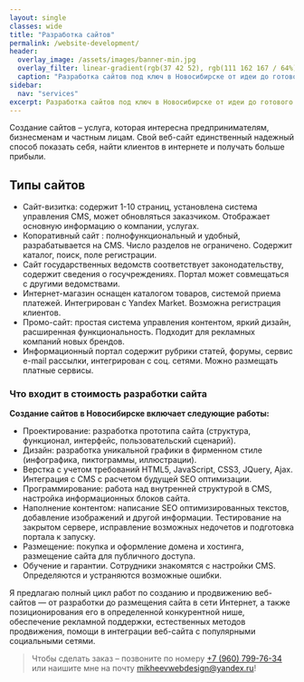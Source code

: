 ```yaml
---
layout: single
classes: wide
title: "Разработка сайтов"
permalink: /website-development/
header:
  overlay_image: /assets/images/banner-min.jpg
  overlay_filter: linear-gradient(rgb(37 42 52), rgb(111 162 167 / 64%))
  caption: "Разработка сайтов под ключ в Новосибирске от идеи до готового продукта. Заказать сайт у веб-разработчика. Для любого бизнеса! · Адекватная цена · Быстрый старт."
sidebar:
  nav: "services"
excerpt: Разработка сайтов под ключ в Новосибирске от идеи до готового продукта. Заказать сайт у веб-разработчика. Для любого бизнеса! · Адекватная цена · Быстрый старт.
---
```


Создание сайтов – услуга, которая интересна предпринимателям, бизнесменам и частным лицам. Свой веб-сайт единственный надежный способ показать себя, найти клиентов в интернете и получать больше прибыли.

## Типы сайтов
- Сайт-визитка: содержит 1-10 страниц, установлена система управления CMS, может обновляться заказчиком. Отображает основную информацию о компании, услугах.
- Копоративный сайт : полнофункциональный и удобный, разрабатывается на CMS. Число разделов не ограничено. Содержит каталог, поиск, поле регистрации.
- Сайт государственных ведомств соответствует законодательству, содержит сведения о госучреждениях. Портал может совмещаться с другими ведомствами.
- Интернет-магазин оснащен каталогом товаров, системой приема платежей. Интегрирован с Yandex Market. Возможна регистрация клиентов.
- Промо-сайт: простая система управления контентом, яркий дизайн, расширенная функциональность. Подходит для рекламных компаний новых брендов.
- Информационный портал содержит рубрики статей, форумы, сервис e-mail рассылки, интегрирован с соц. сетями. Можно размещать платные сервисы.

### Что входит в стоимость разработки сайта

**Создание сайтов в Новосибирске включает следующие работы:**

* Проектирование: разработка прототипа сайта (структура, функционал, интерфейс, пользовательский сценарий).
* Дизайн: разработка уникальной графики в фирменном стиле (инфографика, пиктограммы, иллюстрации).
* Верстка с учетом требований HTML5, JavaScript, CSS3, JQuery, Ajax. Интеграция с CMS с расчетом будущей SEO оптимизации.
* Программирование: работа над внутренней структурой в CMS, настройка информационных блоков сайта.
* Наполнение контентом: написание SEO оптимизированных текстов, добавление изображений и другой информации. Тестирование на закрытом сервере, исправление возможных недочетов и подготовка портала к запуску.
* Размещение: покупка и оформление домена и хостинга, размещение сайта для публичного доступа.
* Обучение и гарантии. Сотрудники знакомятся с настройки CMS. Определяются и устраняются возможные ошибки.

Я предлагаю полный цикл работ по созданию и продвижению веб-сайтов — от разработки до размещения сайта в сети Интернет, а также позиционирования его в определенной конкурентной нише, обеспечение рекламной поддержки, естественных методов продвижения, помощи в интеграции веб-сайта с популярными социальными сетями.

> Чтобы сделать заказ – позвоните по номеру [+7 (960) 799-76-34](tel:89607997634) или наишите мне на почту [mikheevwebdesign@yandex.ru](mikheevwebdesign@yandex.ru)!
